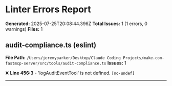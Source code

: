 # Linter Errors Report

**Generated:** 2025-07-25T20:08:44.396Z
**Total Issues:** 1 (1 errors, 0 warnings)
**Files:** 1

## audit-compliance.ts (eslint)

**File Path:** `/Users/jeremyparker/Desktop/Claude Coding Projects/make.com-fastmcp-server/src/tools/audit-compliance.ts`
**Issues:** 1

❌ **Line 456:3** - 'logAuditEventTool' is not defined. `[no-undef]`

---

